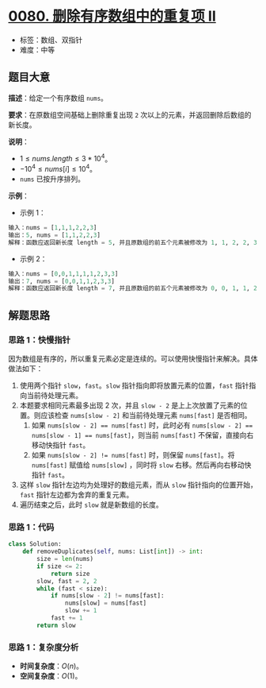 # [0080. 删除有序数组中的重复项 II](https://leetcode.cn/problems/remove-duplicates-from-sorted-array-ii/)

- 标签：数组、双指针
- 难度：中等

## 题目大意

**描述**：给定一个有序数组 `nums`。

**要求**：在原数组空间基础上删除重复出现 `2` 次以上的元素，并返回删除后数组的新长度。

**说明**：

- $1 \le nums.length \le 3 * 10^4$。
- $-10^4 \le nums[i] \le 10^4$。
- `nums` 已按升序排列。

**示例**：

- 示例 1：

```python
输入：nums = [1,1,1,2,2,3]
输出：5, nums = [1,1,2,2,3]
解释：函数应返回新长度 length = 5, 并且原数组的前五个元素被修改为 1, 1, 2, 2, 3 。 不需要考虑数组中超出新长度后面的元素。
```

- 示例 2：

```python
输入：nums = [0,0,1,1,1,1,2,3,3]
输出：7, nums = [0,0,1,1,2,3,3]
解释：函数应返回新长度 length = 7, 并且原数组的前五个元素被修改为 0, 0, 1, 1, 2, 3, 3 。 不需要考虑数组中超出新长度后面的元素。
```

## 解题思路

### 思路 1：快慢指针

因为数组是有序的，所以重复元素必定是连续的。可以使用快慢指针来解决。具体做法如下：

1. 使用两个指针 `slow`，`fast`。`slow` 指针指向即将放置元素的位置，`fast` 指针指向当前待处理元素。
2. 本题要求相同元素最多出现 2 次，并且 `slow - 2` 是上上次放置了元素的位置。则应该检查 `nums[slow - 2]` 和当前待处理元素 `nums[fast]` 是否相同。
   1. 如果 `nums[slow - 2] == nums[fast]` 时，此时必有 `nums[slow - 2] == nums[slow - 1] == nums[fast]`，则当前 `nums[fast]` 不保留，直接向右移动快指针 `fast`。
   2. 如果 `nums[slow - 2] != nums[fast]` 时，则保留 `nums[fast]`。将 `nums[fast]` 赋值给 `nums[slow]` ，同时将 `slow` 右移。然后再向右移动快指针 `fast`。
3. 这样 `slow` 指针左边均为处理好的数组元素，而从 `slow` 指针指向的位置开始， `fast` 指针左边都为舍弃的重复元素。
4. 遍历结束之后，此时 `slow` 就是新数组的长度。

### 思路 1：代码

```python
class Solution:
    def removeDuplicates(self, nums: List[int]) -> int:
        size = len(nums)
        if size <= 2:
            return size
        slow, fast = 2, 2
        while (fast < size):
            if nums[slow - 2] != nums[fast]:
                nums[slow] = nums[fast]
                slow += 1
            fast += 1
        return slow
```

### 思路 1：复杂度分析

- **时间复杂度**：$O(n)$。
- **空间复杂度**：$O(1)$。

